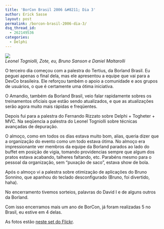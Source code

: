 ```yaml
---
title: 'BorCon Brasil 2006 &#8211; Dia 3'
author: Erick Sasse
layout: post
permalink: /borcon-brasil-2006-dia-3/
dsq_thread_id:
  - 262149536
categories:
  - Delphi
---
```

<a href="http://www.flickr.com/photos/esasse/274537798/in/set-72157594335063221" target="_new" atomicselection="true"><img src="http://static.flickr.com/91/274537798_03c227e0a5_m.jpg" /></a>   
*Leonel Togniolli, Zote, eu, Bruno Sanson e Daniel Maltarolli*

O terceiro dia começou com a palestra do Tertius, da Borland Brasil. Eu peguei apenas o final dela, mas ele apresentou a equipe que vai para&nbsp;a DevCo brasileira. Ele reforçou também o apoio a comunidade e aos grupos de usuários, o que é certamente uma ótima iniciativa.

O Amandio, também da Borland Brasil, veio falar rapidamente sobres os treinamentos oficiais que estão sendo atualizados, e que as atualizações serão agora muito mais rápidas e freqüentes.

Depois fui para a palestra do Fernando Rizzato sobre Delphi + Togheter&nbsp;+ MVC. Na seqüencia a palestra do Leonel Togniolli sobre técnicas avançadas de depuração.

O almoço, como em todos os dias estava muito bom, alias, queria dizer que a organização do evento como um todo estava ótima. No almoço era impressionante ver&nbsp;membros da equipe da Borland parados ao lado do buffet em posição de vigia, tomando providencias sempre que algum dos pratos estava acabando, talheres faltando, etc. Parabéns mesmo para o pessoal da organização, sem &#8220;puxação de saco&#8221;, estava show de bola.

Após o almoço vi a palestra sobre otimização de aplicações do Bruno Sonnino, que apanhou do teclado desconfigurado (Bruno, foi divertido, haha).

No encerramento tivemos sorteios, palavras do David I e de alguns outros da Borland.

Com isso encerramos mais um ano de BorCon, já foram realizadas 5 no Brasil, eu estive em 4 delas.

As fotos estão [neste set do Flickr][1].

 [1]: http://www.flickr.com/photos/esasse/sets/72157594335063221/